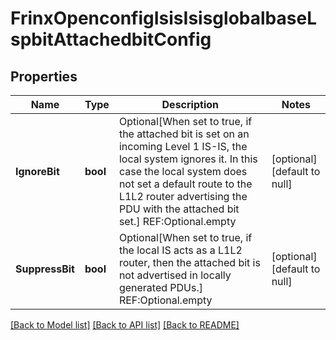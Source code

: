 # FrinxOpenconfigIsisIsisglobalbaseLspbitAttachedbitConfig

## Properties
Name | Type | Description | Notes
------------ | ------------- | ------------- | -------------
**IgnoreBit** | **bool** | Optional[When set to true, if the attached bit is set on an incoming Level 1 IS-IS, the local system ignores it. In this case the local system does not set a default route to the L1L2 router advertising the PDU with the attached bit set.] REF:Optional.empty | [optional] [default to null]
**SuppressBit** | **bool** | Optional[When set to true, if the local IS acts as a L1L2 router, then the attached bit is not advertised in locally generated PDUs.] REF:Optional.empty | [optional] [default to null]

[[Back to Model list]](../README.md#documentation-for-models) [[Back to API list]](../README.md#documentation-for-api-endpoints) [[Back to README]](../README.md)


